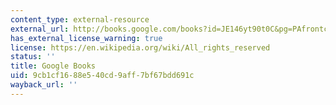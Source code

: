 ```yaml
---
content_type: external-resource
external_url: http://books.google.com/books?id=JE146yt90t0C&pg=PAfrontcover
has_external_license_warning: true
license: https://en.wikipedia.org/wiki/All_rights_reserved
status: ''
title: Google Books
uid: 9cb1cf16-88e5-40cd-9aff-7bf67bdd691c
wayback_url: ''
---
```

